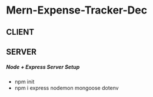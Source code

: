 # Mern-Expense-Tracker-Dec
## CLIENT
## SERVER
##### Node + Express Server Setup
- npm init
- npm i express nodemon mongoose dotenv
